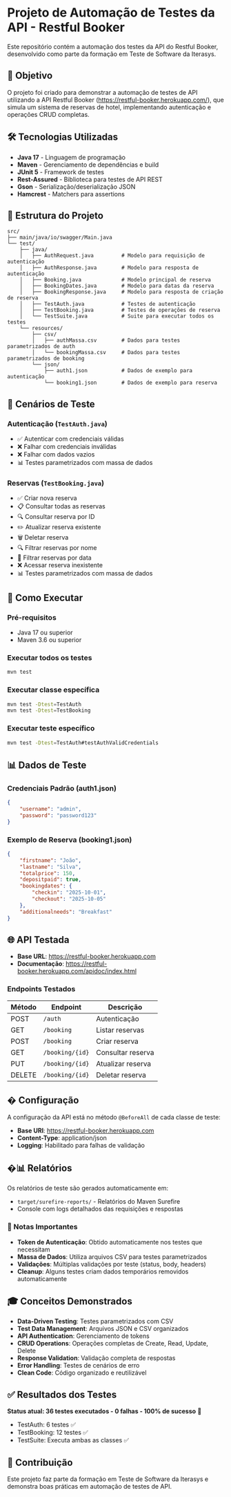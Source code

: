 # Projeto de Automação de Testes da API - Restful Booker

Este repositório contém a automação dos testes da API do Restful Booker, desenvolvido como parte da formação em Teste de Software da Iterasys.

## 🎯 Objetivo

O projeto foi criado para demonstrar a automação de testes de API utilizando a API Restful Booker (https://restful-booker.herokuapp.com/), que simula um sistema de reservas de hotel, implementando autenticação e operações CRUD completas.

## 🛠️ Tecnologias Utilizadas

- **Java 17** - Linguagem de programação
- **Maven** - Gerenciamento de dependências e build
- **JUnit 5** - Framework de testes
- **Rest-Assured** - Biblioteca para testes de API REST
- **Gson** - Serialização/deserialização JSON
- **Hamcrest** - Matchers para assertions

## 📁 Estrutura do Projeto

```
src/
├── main/java/io/swagger/Main.java
└── test/
    ├── java/
    │   ├── AuthRequest.java         # Modelo para requisição de autenticação
    │   ├── AuthResponse.java        # Modelo para resposta de autenticação
    │   ├── Booking.java             # Modelo principal de reserva
    │   ├── BookingDates.java        # Modelo para datas da reserva
    │   ├── BookingResponse.java     # Modelo para resposta de criação de reserva
    │   ├── TestAuth.java            # Testes de autenticação
    │   ├── TestBooking.java         # Testes de operações de reserva
    │   └── TestSuite.java           # Suite para executar todos os testes
    └── resources/
        ├── csv/
        │   ├── authMassa.csv        # Dados para testes parametrizados de auth
        │   └── bookingMassa.csv     # Dados para testes parametrizados de booking
        └── json/
            ├── auth1.json           # Dados de exemplo para autenticação
            └── booking1.json        # Dados de exemplo para reserva
```

## 🧪 Cenários de Teste

### Autenticação (`TestAuth.java`)
- ✅ Autenticar com credenciais válidas
- ❌ Falhar com credenciais inválidas
- ❌ Falhar com dados vazios
- 📊 Testes parametrizados com massa de dados

### Reservas (`TestBooking.java`)
- ✅ Criar nova reserva
- 📋 Consultar todas as reservas
- 🔍 Consultar reserva por ID
- ✏️ Atualizar reserva existente
- 🗑️ Deletar reserva
- 🔍 Filtrar reservas por nome
- 📅 Filtrar reservas por data
- ❌ Acessar reserva inexistente
- 📊 Testes parametrizados com massa de dados

## 🚀 Como Executar

### Pré-requisitos
- Java 17 ou superior
- Maven 3.6 ou superior

### Executar todos os testes
```bash
mvn test
```

### Executar classe específica
```bash
mvn test -Dtest=TestAuth
mvn test -Dtest=TestBooking
```

### Executar teste específico
```bash
mvn test -Dtest=TestAuth#testAuthValidCredentials
```

## 📊 Dados de Teste

### Credenciais Padrão (auth1.json)
```json
{
    "username": "admin",
    "password": "password123"
}
```

### Exemplo de Reserva (booking1.json)
```json
{
    "firstname": "João",
    "lastname": "Silva",
    "totalprice": 150,
    "depositpaid": true,
    "bookingdates": {
        "checkin": "2025-10-01",
        "checkout": "2025-10-05"
    },
    "additionalneeds": "Breakfast"
}
```

## 🌐 API Testada

- **Base URL**: https://restful-booker.herokuapp.com
- **Documentação**: https://restful-booker.herokuapp.com/apidoc/index.html

### Endpoints Testados

| Método | Endpoint | Descrição |
|--------|----------|-----------|
| POST | `/auth` | Autenticação |
| GET | `/booking` | Listar reservas |
| POST | `/booking` | Criar reserva |
| GET | `/booking/{id}` | Consultar reserva |
| PUT | `/booking/{id}` | Atualizar reserva |
| DELETE | `/booking/{id}` | Deletar reserva |

## � Configuração

A configuração da API está no método `@BeforeAll` de cada classe de teste:
- **Base URI**: https://restful-booker.herokuapp.com
- **Content-Type**: application/json
- **Logging**: Habilitado para falhas de validação

## �📊 Relatórios

Os relatórios de teste são gerados automaticamente em:
- `target/surefire-reports/` - Relatórios do Maven Surefire
- Console com logs detalhados das requisições e respostas

### 📝 Notas Importantes
- **Token de Autenticação**: Obtido automaticamente nos testes que necessitam
- **Massa de Dados**: Utiliza arquivos CSV para testes parametrizados
- **Validações**: Múltiplas validações por teste (status, body, headers)
- **Cleanup**: Alguns testes criam dados temporários removidos automaticamente

## 🎓 Conceitos Demonstrados

- **Data-Driven Testing**: Testes parametrizados com CSV
- **Test Data Management**: Arquivos JSON e CSV organizados
- **API Authentication**: Gerenciamento de tokens
- **CRUD Operations**: Operações completas de Create, Read, Update, Delete
- **Response Validation**: Validação completa de respostas
- **Error Handling**: Testes de cenários de erro
- **Clean Code**: Código organizado e reutilizável

## ✅ Resultados dos Testes

**Status atual: 36 testes executados - 0 falhas - 100% de sucesso** 🎉

- TestAuth: 6 testes ✅
- TestBooking: 12 testes ✅  
- TestSuite: Executa ambas as classes ✅

## 🤝 Contribuição

Este projeto faz parte da formação em Teste de Software da Iterasys e demonstra boas práticas em automação de testes de API.
